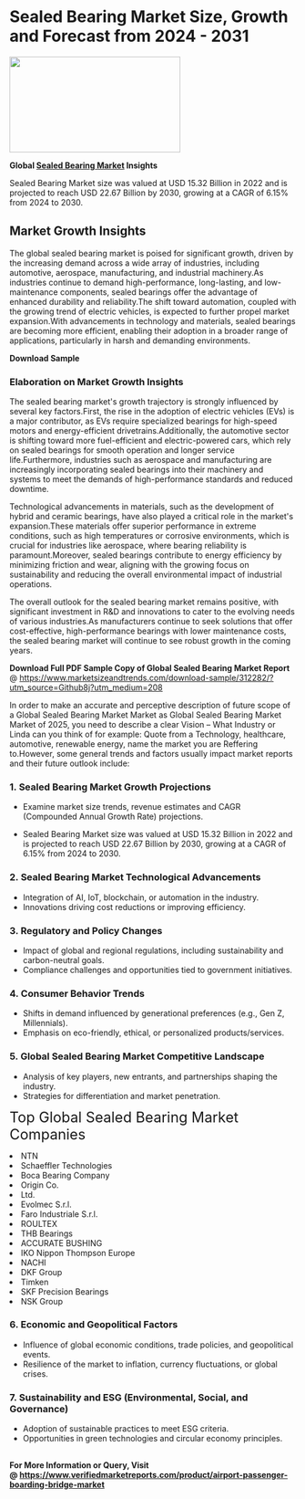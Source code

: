 <H1>Sealed Bearing Market Size, Growth and Forecast from 2024 - 2031</H1><img class="aligncenter size-medium wp-image-584254" src="https://thirdeyenews.in/wp-content/uploads/2024/09/Global-Market-Research-300x168.jpeg" alt="" width="300" height="168" /><p><strong>Global&nbsp;<a href="https://www.marketsizeandtrends.com/download-sample/312282/?utm_source=Github8j?utm_medium=208">Sealed Bearing Market</a> Insights</strong></p><p>Sealed Bearing Market size was valued at USD 15.32 Billion in 2022 and is projected to reach USD 22.67 Billion by 2030, growing at a CAGR of 6.15% from 2024 to 2030.</p><p><h2>Market Growth Insights</h2> <p>The global sealed bearing market is poised for significant growth, driven by the increasing demand across a wide array of industries, including automotive, aerospace, manufacturing, and industrial machinery.As industries continue to demand high-performance, long-lasting, and low-maintenance components, sealed bearings offer the advantage of enhanced durability and reliability.The shift toward automation, coupled with the growing trend of electric vehicles, is expected to further propel market expansion.With advancements in technology and materials, sealed bearings are becoming more efficient, enabling their adoption in a broader range of applications, particularly in harsh and demanding environments.</p> <p><strong>Download Sample</strong></p> <h3>Elaboration on Market Growth Insights</h3> <p>The sealed bearing market's growth trajectory is strongly influenced by several key factors.First, the rise in the adoption of electric vehicles (EVs) is a major contributor, as EVs require specialized bearings for high-speed motors and energy-efficient drivetrains.Additionally, the automotive sector is shifting toward more fuel-efficient and electric-powered cars, which rely on sealed bearings for smooth operation and longer service life.Furthermore, industries such as aerospace and manufacturing are increasingly incorporating sealed bearings into their machinery and systems to meet the demands of high-performance standards and reduced downtime.</p> <p>Technological advancements in materials, such as the development of hybrid and ceramic bearings, have also played a critical role in the market's expansion.These materials offer superior performance in extreme conditions, such as high temperatures or corrosive environments, which is crucial for industries like aerospace, where bearing reliability is paramount.Moreover, sealed bearings contribute to energy efficiency by minimizing friction and wear, aligning with the growing focus on sustainability and reducing the overall environmental impact of industrial operations.</p> <p>The overall outlook for the sealed bearing market remains positive, with significant investment in R&D and innovations to cater to the evolving needs of various industries.As manufacturers continue to seek solutions that offer cost-effective, high-performance bearings with lower maintenance costs, the sealed bearing market will continue to see robust growth in the coming years.</p> <p><span class=""><strong>Download Full PDF Sample Copy of Global Sealed Bearing Market Report</strong> @ <a href="https://www.marketsizeandtrends.com/download-sample/312282/?utm_source=Github8j?utm_medium=208" target="_blank">https://www.marketsizeandtrends.com/download-sample/312282/?utm_source=Github8j?utm_medium=208</a></span></p><p>In order to make an accurate and perceptive description of future scope of a Global&nbsp;Sealed Bearing Market Market as Global&nbsp;Sealed Bearing Market Market of 2025, you need to describe a clear Vision &ndash; What Industry or Linda can you think of for example: Quote from a Technology, healthcare, automotive, renewable energy, name the market you are Reffering to.However, some general trends and factors usually impact market reports and their future outlook include:</p><h3>1.&nbsp;<strong>Sealed Bearing Market Growth Projections</strong></h3><ul><li>Examine market size trends, revenue estimates and CAGR (Compounded Annual Growth Rate) projections.</li><li><p>Sealed Bearing Market size was valued at USD 15.32 Billion in 2022 and is projected to reach USD 22.67 Billion by 2030, growing at a CAGR of 6.15% from 2024 to 2030.</p></li></ul><h3>2.&nbsp;<strong>Sealed Bearing Market Technological Advancements</strong></h3><ul><li>Integration of AI, IoT, blockchain, or automation in the industry.</li><li>Innovations driving cost reductions or improving efficiency.</li></ul><h3>3.&nbsp;<strong>Regulatory and Policy Changes</strong></h3><ul><li>Impact of global and regional regulations, including sustainability and carbon-neutral goals.</li><li>Compliance challenges and opportunities tied to government initiatives.</li></ul><h3>4.&nbsp;<strong>Consumer Behavior Trends</strong></h3><ul><li>Shifts in demand influenced by generational preferences (e.g., Gen Z, Millennials).</li><li>Emphasis on eco-friendly, ethical, or personalized products/services.</li></ul><h3>5.&nbsp;<strong>Global Sealed Bearing Market Competitive Landscape</strong></h3><ul><li>Analysis of key players, new entrants, and partnerships shaping the industry.</li><li>Strategies for differentiation and market penetration.</li></ul><p data-pm-slice="1 1 []"><span style="color: inherit; font-family: inherit; font-size: 25px;">Top Global Sealed Bearing Market Companies</span></p><div class="" data-test-id=""><p><li>NTN</li><li> Schaeffler Technologies</li><li> Boca Bearing Company</li><li> Origin Co.</li><li> Ltd.</li><li> Evolmec S.r.l.</li><li> Faro Industriale S.r.l.</li><li> ROULTEX</li><li> THB Bearings</li><li> ACCURATE BUSHING</li><li> IKO Nippon Thompson Europe</li><li> NACHI</li><li> DKF Group</li><li> Timken</li><li> SKF Precision Bearings</li><li> NSK Group</li></p></div><h3>6.&nbsp;<strong>Economic and Geopolitical Factors</strong></h3><ul><li>Influence of global economic conditions, trade policies, and geopolitical events.</li><li>Resilience of the market to inflation, currency fluctuations, or global crises.</li></ul><h3>7.&nbsp;<strong>Sustainability and ESG (Environmental, Social, and Governance)</strong></h3><ul><li>Adoption of sustainable practices to meet ESG criteria.</li><li>Opportunities in green technologies and circular economy principles.</li></ul><h2><strong style="font-size: 14px;">For More Information or Query, Visit @&nbsp;</strong><a style="background-color: #ffffff; font-size: 14px;" href="https://www.marketsizeandtrends.com/report/sealed-bearing-market/" target="_blank">https://www.verifiedmarketreports.com/product/airport-passenger-boarding-bridge-market</a></h2>